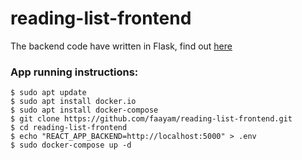 # reading-list-frontend

The backend code have written in Flask, find out [here](https://github.com/faayam/reading-list-backend.git)

### App running instructions:

```console
$ sudo apt update
$ sudo apt install docker.io
$ sudo apt install docker-compose
$ git clone https://github.com/faayam/reading-list-frontend.git
$ cd reading-list-frontend
$ echo "REACT_APP_BACKEND=http://localhost:5000" > .env
$ sudo docker-compose up -d
```